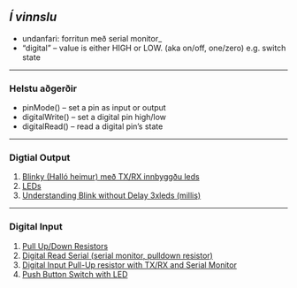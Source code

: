 ## _Í vinnslu_

- undanfari:  forritun með serial monitor_
- “digital” – value is either HIGH or LOW. (aka on/off, one/zero) e.g. switch state

---

### Helstu aðgerðir

- pinMode() – set a pin as input or output
- digitalWrite() – set a digital pin high/low
- digitalRead() – read a digital pin’s state

---

### Digtial Output 

1. [Blinky (Halló heimur) með TX/RX innbyggðu leds](https://learn.adafruit.com/ladyadas-learn-arduino-lesson-number-1)
1. [LEDs](https://learn.adafruit.com/adafruit-arduino-lesson-2-leds/overview)
1. [Understanding Blink without Delay 3xleds (millis)](https://wokwi.com/playground/blink-without-delay-3-leds)

---

### Digital Input 

1. [Pull Up/Down Resistors](https://github.com/VESM2VT/Efni/blob/main/Kennsluefni/PullUp_PullDown_Resistors.md)
1. [Digital Read Serial (serial monitor, pulldown resistor)](https://www.arduino.cc/en/Tutorial/BuiltInExamples/DigitalReadSerial) 
1. [Digital Input Pull-Up resistor with TX/RX and Serial Monitor](https://www.arduino.cc/en/Tutorial/DigitalInputPullup) 
1. [Push Button Switch with LED](https://unciarobotics.com/robotics/interfacing-arduino-push-button-switch-with-led-digitalread/)

